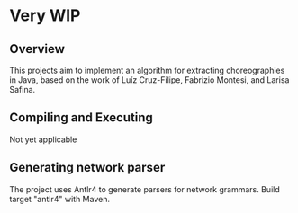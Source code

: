 # Very WIP

## Overview
This projects aim to implement an algorithm for extracting choreographies in Java, based on the work of Luíz Cruz-Filipe, Fabrizio Montesi, and Larisa Safina.

## Compiling and Executing
Not yet applicable

## Generating network parser
The project uses Antlr4 to generate parsers for network grammars. Build target "antlr4" with Maven.
